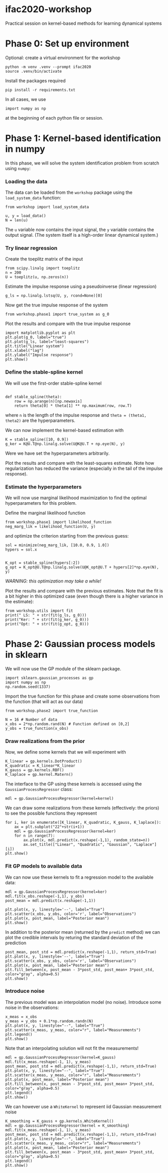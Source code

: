 # ifac2020-workshop
Practical session on kernel-based methods for learning dynamical systems

# Phase 0: Set up environment
Optional: create a virtual environment for the workshop
```
python -m venv .venv --prompt ifac2020
source .venv/bin/activate
```

Install the packages required
```
pip install -r requirements.txt
```

In all cases, we use
```
import numpy as np
```
at the beginning of each python file or session.

# Phase 1: Kernel-based identification in numpy
In this phase, we will solve the system identification problem from scratch using `numpy`:

### Loading the data
The data can be loaded from the `workshop` package using the `load_system_data`
function:
```
from workshop import load_system_data

u, y = load_data()
N = len(u)
```
The `u` variable now contains the input signal, the `y` variable contains the
output signal. (The system itself is a high-order linear dynamical system.)

### Try linear regression
Create the toeplitz matrix of the input
```
from scipy.linalg import toeplitz
n = 200
U = toeplitz(u, np.zeros(n))
```

Estimate the impulse response using a pseudoinverse (linear regression)
```
g_ls = np.linalg.lstsq(U, y, rcond=None)[0]
```

Now get the true impulse response of the system
```
from workshop.phase1 import true_system as g_0
```

Plot the results and compare with the true impulse response
```
import matplotlib.pyplot as plt
plt.plot(g_0, label="true")
plt.plot(g_ls, label="least-squares")
plt.title("Linear system")
plt.xlabel("lag")
plt.ylabel("Impulse response")
plt.show()
```

### Define the stable-spline kernel
We will use the first-order stable-spline kernel
```

def stable_spline(theta):
    row = np.arange(n)[np.newaxis]
    return theta[0] * theta[1] ** np.maximum(row, row.T)
```
where `n` is the length of the impulse response and `theta = (theta1, theta2)`
are the hyperparameters.

We can now implement the kernel-based estimation with
```
K = stable_spline([10, 0.9])
g_ker = K@U.T@np.linalg.solve(U@K@U.T + np.eye(N), y)
```
Were we have set the hyperparameters arbitrarily.

Plot the results and compare with the least-squares estimate.
Note how regularization has reduced the variance (especially in the tail of the
impulse response).


### Estimate the hyperparameters
We will now use marginal likelihood maximization to find the optimal
hyperparameters for this problem.

Define the marginal likelihood function 

```
from workshop.phase1 import likelihood_function
neg_marg_lik = likelihood_function(U, y)
```

and optimize the criterion starting from the previous guess:
```
sol = minimize(neg_marg_lik, [10.0, 0.9, 1.0])
hypers = sol.x


K_opt = stable_spline(hypers[:2])
g_opt = K_opt@U.T@np.linalg.solve(U@K_opt@U.T + hypers[2]*np.eye(N), y)
```

*WARNING: this optimization may take a while!*

Plot the results and compare with the previous estimates. Note that the fit is
a bit higher in this optimized case (even though there is a higher variance in
the estimate):

```
from workshop.utils import fit
print(" LS: " + str(fit(g_ls, g_0)))
print("Ker: " + str(fit(g_ker, g_0)))
print("Opt: " + str(fit(g_opt, g_0)))
```

# Phase 2: Gaussian process models in sklearn
We will now use the GP module of the sklearn package.

```
import sklearn.gaussian_processes as gp
import numpy as np
np.random.seed(1337)
```

Import the true function for this phase and create some observations from the
function (that will act as our data)
```
from workshop.phase2 import true_function

N = 16 # Number of data
x_obs = 2*np.random.rand(N) # Function defined on [0,2]
y_obs = true_function(x_obs)
```

### Draw realizations from the prior
Now, we define some kernels that we will experiment with
```
K_linear = gp.kernels.DotProduct()
K_quadratic = K_linear*K_linear
K_gauss = gp.kernels.RBF()
K_laplace = gp.kernel.Matern()
```
The interface to the GP using these kernels is accessed using the
`GaussianProcessRegressor` class:
```
mdl = gp.GaussianProcessRegressor(kernel=kernel)
```

We can draw some realizations from these kernels (effectively: the priors) to
see the possible functions they represent
```
for i, ker in enumerate([K_linear, K_quadratic, K_gauss, K_laplace]):
	ax = plt.subplot("22"+str(i+1))
	mdl = gp.GaussianProcessRegressor(kernel=ker)
	for n in range(7):
		ax.plot(x, mdl.predict(x.reshape(-1,1), random_state=n))
		ax.set_title(["Linear", "Quadratic", "Gaussian", "Laplace"][i])
plt.show()
```

### Fit GP models to available data
We can now use these kernels to fit a regression model to the available data:
```
mdl = gp.GaussianProcessRegressor(kernel=ker)
mdl.fit(x_obs.reshape(-1,1), y_obs)
post_mean = mdl.predict(x.reshape(-1,1))

plt.plot(x, y, linestyle='--', label="True")
plt.scatter(x_obs, y_obs, color='r', label="Observations")
plt.plot(x, post_mean, label="Posterior mean")
plt.show()
```

In addition to the posterior mean (returned by the `predict` method) we can
plot the credible intervals by returing the standard deviation of the
prediction
```
post_mean, post_std = mdl.predict(x.reshape(-1,1), return_std=True)
plt.plot(x, y, linestyle='--', label="True")
plt.scatter(x_obs, y_obs, color='r', label="Observations")
plt.plot(x, post_mean, label="Posterior mean")
plt.fill_between(x, post_mean - 3*post_std, post_mean+ 3*post_std, color="gray", alpha=0.5)
plt.show()
```

### Introduce noise
The previous model was an interpolation model (no noise). Introduce some noise
in the observations:
```
x_meas = x_obs
y_meas = y_obs + 0.1*np.random.randn(N)
plt.plot(x, y, linestyle="--", label="True")
plt.scatter(x_meas, y_meas, color="r", label="Measurements")
plt.legend()
plt.show()
```

Note that an interpolating solution will not fit the measurements!
```
mdl = gp.GaussianProcessRegressor(kernel=K_gauss)
mdl.fit(x_meas.reshape(-1, 1), y_meas)
post_mean, post_std = mdl.predict(x.reshape(-1,1), return_std=True)
plt.plot(x, y, linestyle="--", label="True")
plt.scatter(x_meas, y_meas, color="r", label="Measurements")
plt.plot(x, post_mean, label="Posterior mean")
plt.fill_between(x, post_mean - 3*post_std, post_mean+ 3*post_std, color="gray", alpha=0.5)
plt.legend()
plt.show()
```

We can however use a `WhiteKernel` to represent iid Gaussian measurement noise
```
K_smoothing = K_gauss + gp.kernels.WhiteKernel()
mdl = gp.GaussianProcessRegressor(kernel = K_smoothing)
mdl.fit(x_meas.reshape(-1, 1), y_meas)
post_mean, post_std = mdl.predict(x.reshape(-1,1), return_std=True)
plt.plot(x, y, linestyle="--", label="True")
plt.scatter(x_meas, y_meas, color="r", label="Measurements")
plt.plot(x, post_mean, label="Posterior mean")
plt.fill_between(x, post_mean - 3*post_std, post_mean+ 3*post_std, color="gray", alpha=0.5)
plt.legend()
plt.show()
```

